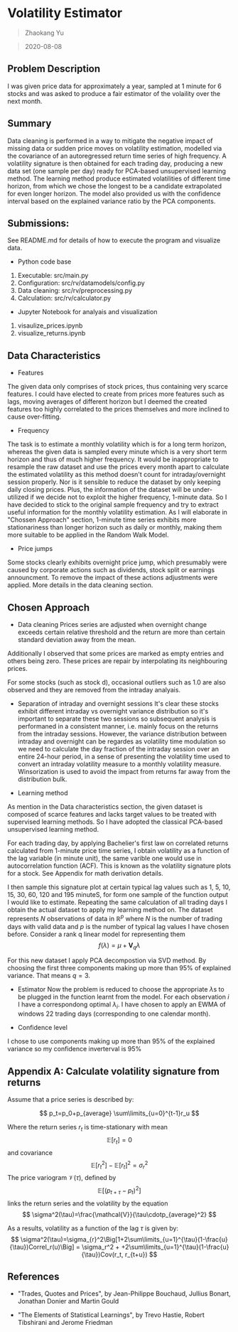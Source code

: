 # Volatility Estimator

>  Zhaokang Yu

> 2020-08-08

## Problem Description
I was given price data for approximately a year, sampled at 1 minute for 6 stocks and was asked to produce a fair estimator of the volaility over the next month.

## Summary
Data cleaning is performed in a way to mitigate the negative impact of missing data or sudden price moves on volatility estimation, modelled via the covariance of an autoregressed return time series of high frequency. A volatility signature is then obtained for each trading day, producing a new data set (one sample per day) ready for PCA-based unsupervised learning method. The learning method produce estimated volatilities of different time horizon, from which we chose the longest to be a candidate extrapolated for even longer horizon. The model also provided us with the confidence interval based on the explained variance ratio by the PCA components.

## Submissions:
See README.md for details of how to execute the program and visualize data.

- Python code base
1. Executable: src/main.py
2. Configuration: src/rv/datamodels/config.py
3. Data cleaning: src/rv/preprocessing.py
4. Calculation: src/rv/calculator.py

- Jupyter Notebook for analyais and visualization
1. visaulize_prices.ipynb
2. visualize_returns.ipynb

## Data Characteristics

- Features

The given data only comprises of stock prices, thus containing very scarce features. I could have elected to create from prices more features such as lags, moving averages of different horizon but I deemed the created features too highly correlated to the prices themselves and more inclined to cause over-fitting.

- Frequency

The task is to estimate a monthly volatility which is for a long term horizon, whereas the given data is sampled every minute which is a very short term horizon and thus of much higher frequency. It would be inappropriate to resample the raw dataset and use the prices every month apart to calculate the estimated volatility as this method doesn't count for intraday/overnight session properly. Nor is it sensible to reduce the dataset by only keeping daily closing prices. Plus, the information of the dataset will be under-utilized if we decide not to exploit the higher frequency, 1-minute data. So I have decided to stick to the original sample frequency and try to extract useful information for the monthly volatility estimation. As I will elaborate in "Chossen Approach" section, 1-minute time series exhibits more stationariness than longer horizon such as daily or monthly, making them more suitable to be applied in the Random Walk Model.

- Price jumps

Some stocks clearly exhibits overnight price jump, which presumably were caused by corporate actions such as dividends, stock split or earnings announcment. To remove the impact of these actions adjustments were applied. More details in the data cleaning section.

## Chosen Approach
- Data cleaning
Prices series are adjusted when overnight change exceeds certain relative threshold and the return are more than certain standard deviation away from the mean.

Additionally I observed that some prices are marked as empty entries and others being zero. These prices are repair by interpolating its neighbouring prices.

For some stocks (such as stock d), occasional outliers such as 1.0 are also observed and they are removed from the intraday analyais.

- Separation of intraday and overnight sessions
It's clear these stocks exhibit different intraday vs overnight variance distribution so it's important to separate these two sessions so subsequent analysis is performaned in a consistent manner, i.e. mainly focus on the returns from the intraday sessions. However, the variance distribution between intraday and overnight can be regardes as volatility time modulation so we need to calculate the day fraction of the intraday session over an entire 24-hour period, in a sense of presenting the volatility time used to convert an intraday volatility measure to a monthly volatility measure. Winsorization is used to avoid the impact from returns far away from the distribution bulk.

- Learning method

As mention in the Data characteristics section, the given dataset is composed of scarce features and lacks target values to be treated with supervised learning methods. So I have adopted the classical PCA-based unsupervised learning method.

For each trading day, by applying Bachelier's first law on correlated returns calculated from 1-minute price time series, I obtain volatility as a function of the lag variable (in minute unit), the same varible one would use in autocorrelation function (ACF). This is known as the volatility signature plots for a stock. See Appendix for math derivation details.

I then sample this signature plot at certain typical lag values such as 1, 5, 10, 15, 30, 60, 120 and 195 minuteS, for form one sample of the function output I would like to estimate. Repeating the same calculation of all trading days I obtain the actual dataset to apply my learning method on. The dataset represents $N$ observations of data in $\mathbb{R}^p$ where $N$ is the number of trading days with valid data and $p$ is the number of typical lag values I have chosen before. Consider a rank q linear model for representing them
$$
f(\lambda)=\mu+\textbf{V}_q\lambda
$$

For this new dataset I apply PCA decompostion via SVD method. By choosing the first three components making up more than 95% of explained variance. That means $q=3$.

- Estimator
Now the problem is reduced to choose the appropriate $\lambda$s to be plugged in the function learnt from the model. For each observation $i$ I have a correspondong optimal $\lambda_{i}$. I have chosen to apply an EWMA of windows 22 trading days (corresponding to one calendar month). 

- Confidence level

I chose to use components making up more than 95% of the explained variance so my confidence inverterval is 95%

## Appendix A: Calculate volatility signature from returns

Assume that a price series is described by:

$$
p_t=p_0+p_{average} \sum\limits_{u=0}^{t-1}r_u
$$

Where the return series $r_t$ is time-stationary with mean
$$
\mathbb{E}[r_t]=0
$$
and covariance
$$
\mathbb{E}[r_t^2]-\mathbb{E}[r_t]^2=\sigma_r^2
$$
The price variogram $\mathcal{V}(\tau)$, defined by 
$$
\mathbb{E}[(p_{t+\tau}-p_t)^2]
$$
links the return series and the volatility by the equation
$$
\sigma^2(\tau)=\frac{\mathcal{V}}{\tau\cdotp_{average}^2}
$$

As a results, volatility as a function of the lag $\tau$ is given by:
$$
\sigma^2(\tau)=\sigma_{r}^2\Big[1+2\sum\limits_{u=1}^{\tau}(1-\frac{u}{\tau})Correl_r(u)\Big]
= \sigma_r^2 + +2\sum\limits_{u=1}^{\tau}(1-\frac{u}{\tau})Cov(r_t, r_{t+u})
$$

## References
- "Trades, Quotes and Prices", by Jean-Philippe Bouchaud, Jullius Bonart, Jonathan Donier and Martin Gould

- "The Elements of Statistical Learnings", by Trevo Hastie, Robert Tibshirani and Jerome Friedman
